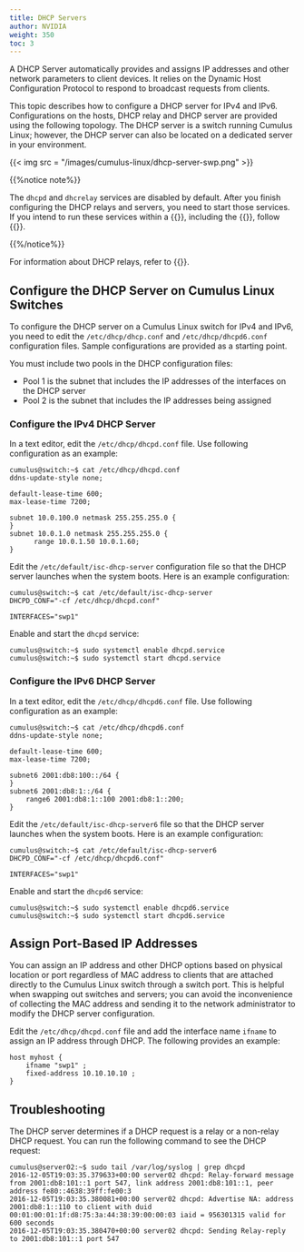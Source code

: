 ```yaml
---
title: DHCP Servers
author: NVIDIA
weight: 350
toc: 3
---
```

A DHCP Server automatically provides and assigns IP addresses and other network parameters to client devices. It relies on the Dynamic Host Configuration Protocol to respond to broadcast requests from clients.

This topic describes how to configure a DHCP server for IPv4 and IPv6. Configurations on the hosts, DHCP relay and DHCP server are provided using the following topology. The DHCP server is a switch running Cumulus Linux; however, the DHCP server can also be located on a dedicated server in your environment.

{{< img src = "/images/cumulus-linux/dhcp-server-swp.png" >}}

{{%notice note%}}

The `dhcpd` and `dhcrelay` services are disabled by default. After you finish configuring the DHCP relays and servers, you need to start those services. If you intend to run these services within a {{<link url="Virtual-Routing-and-Forwarding-VRF" text="VRF">}}, including the {{<link url="Management-VRF" text="management VRF">}}, follow {{<link url="Management-VRF/#run-services-within-the-management-vrf" text="these steps">}}.

{{%/notice%}}

For information about DHCP relays, refer to {{<link title="DHCP Relays">}}.

## Configure the DHCP Server on Cumulus Linux Switches

To configure the DHCP server on a Cumulus Linux switch for IPv4 and IPv6, you need to edit the `/etc/dhcp/dhcp.conf` and `/etc/dhcp/dhcpd6.conf` configuration files. Sample configurations are provided as a starting point.

You must include two pools in the DHCP configuration files:

- Pool 1 is the subnet that includes the IP addresses of the interfaces on the DHCP server
- Pool 2 is the subnet that includes the IP addresses being assigned

### Configure the IPv4 DHCP Server

In a text editor, edit the `/etc/dhcp/dhcpd.conf` file. Use following configuration as an example:

```
cumulus@switch:~$ cat /etc/dhcp/dhcpd.conf
ddns-update-style none;

default-lease-time 600;
max-lease-time 7200;

subnet 10.0.100.0 netmask 255.255.255.0 {
}
subnet 10.0.1.0 netmask 255.255.255.0 {
      range 10.0.1.50 10.0.1.60;
}
```

Edit the `/etc/default/isc-dhcp-server` configuration file so that the DHCP server launches when the system boots. Here is an example configuration:

```
cumulus@switch:~$ cat /etc/default/isc-dhcp-server
DHCPD_CONF="-cf /etc/dhcp/dhcpd.conf"

INTERFACES="swp1"
```

Enable and start the `dhcpd` service:

```
cumulus@switch:~$ sudo systemctl enable dhcpd.service
cumulus@switch:~$ sudo systemctl start dhcpd.service
```

### Configure the IPv6 DHCP Server

In a text editor, edit the `/etc/dhcp/dhcpd6.conf` file. Use following configuration as an example:

```
cumulus@switch:~$ cat /etc/dhcp/dhcpd6.conf
ddns-update-style none;

default-lease-time 600;
max-lease-time 7200;

subnet6 2001:db8:100::/64 {
}
subnet6 2001:db8:1::/64 {
    range6 2001:db8:1::100 2001:db8:1::200;
}
```

Edit the `/etc/default/isc-dhcp-server6` file so that the DHCP server launches when the system boots. Here is an example configuration:

```
cumulus@switch:~$ cat /etc/default/isc-dhcp-server6
DHCPD_CONF="-cf /etc/dhcp/dhcpd6.conf"

INTERFACES="swp1"
```

Enable and start the `dhcpd6` service:

```
cumulus@switch:~$ sudo systemctl enable dhcpd6.service
cumulus@switch:~$ sudo systemctl start dhcpd6.service
```

## Assign Port-Based IP Addresses

You can assign an IP address and other DHCP options based on physical location or port regardless of MAC address to clients that are attached directly to the Cumulus Linux switch through a switch port. This is helpful when swapping out switches and servers; you can avoid the inconvenience of collecting the MAC address and sending it to the network administrator to modify the DHCP server configuration.

Edit the `/etc/dhcp/dhcpd.conf` file and add the interface name `ifname` to assign an IP address through DHCP. The following provides an example:

```
host myhost {
    ifname "swp1" ;
    fixed-address 10.10.10.10 ;
}
```

## Troubleshooting

The DHCP server determines if a DHCP request is a relay or a non-relay DHCP request. You can run the following command to see the DHCP request:

```
cumulus@server02:~$ sudo tail /var/log/syslog | grep dhcpd
2016-12-05T19:03:35.379633+00:00 server02 dhcpd: Relay-forward message from 2001:db8:101::1 port 547, link address 2001:db8:101::1, peer address fe80::4638:39ff:fe00:3
2016-12-05T19:03:35.380081+00:00 server02 dhcpd: Advertise NA: address 2001:db8:1::110 to client with duid 00:01:00:01:1f:d8:75:3a:44:38:39:00:00:03 iaid = 956301315 valid for 600 seconds
2016-12-05T19:03:35.380470+00:00 server02 dhcpd: Sending Relay-reply to 2001:db8:101::1 port 547
```
